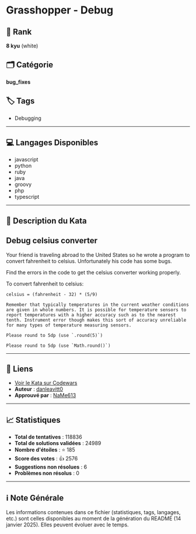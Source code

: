 # Grasshopper - Debug

## 🏅 Rank
**8 kyu** (white)

## 🗂️ Catégorie
**bug_fixes**

## 🏷️ Tags
- Debugging

---

## 💻 Langages Disponibles
- javascript
- python
- ruby
- java
- groovy
- php
- typescript

---

## 📜 Description du Kata

## Debug celsius converter

Your friend is traveling abroad to the United States so he wrote a program to convert fahrenheit to celsius. Unfortunately his code has some bugs.

Find the errors in the code to get the celsius converter working properly.

To convert fahrenheit to celsius:
```
celsius = (fahrenheit - 32) * (5/9)
```
```if-not:ruby,typescript
Remember that typically temperatures in the current weather conditions are given in whole numbers. It is possible for temperature sensors to report temperatures with a higher accuracy such as to the nearest tenth. Instrument error though makes this sort of accuracy unreliable for many types of temperature measuring sensors. 
```

```if:ruby
Please round to 5dp (use `.round(5)`)
```

```if:typescript
Please round to 5dp (use `Math.round()`)
```

---

## 🔗 Liens
- [Voir le Kata sur Codewars](https://www.codewars.com/kata/55cb854deb36f11f130000e1)
- **Auteur** : [danleavitt0](https://www.codewars.com/users/danleavitt0)
- **Approuvé par** : [NaMe613](https://www.codewars.com/users/NaMe613)

---

## 📈 Statistiques
- **Total de tentatives** : 118836
- **Total de solutions validées** : 24989
- **Nombre d'étoiles** : ⭐ 185
- **Score des votes** : 👍 2576
- **Suggestions non résolues** : 6
- **Problèmes non résolus** : 0

---

## ℹ️ Note Générale
Les informations contenues dans ce fichier (statistiques, tags, langages, etc.) sont celles disponibles au moment de la génération du README (14 janvier 2025). Elles peuvent évoluer avec le temps.
